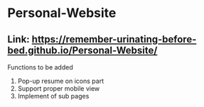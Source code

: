 # Personal-Website
Link: https://remember-urinating-before-bed.github.io/Personal-Website/
-------------------------------------------------------------------------
Functions to be added
1. Pop-up resume on icons part
2. Support proper mobile view
3. Implement of sub pages
